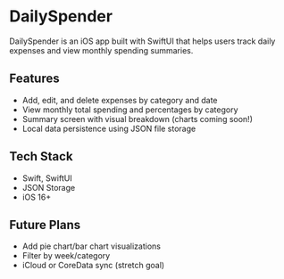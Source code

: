 # DailySpender

DailySpender is an iOS app built with SwiftUI that helps users track daily expenses and view monthly spending summaries.

## Features
- Add, edit, and delete expenses by category and date
- View monthly total spending and percentages by category
- Summary screen with visual breakdown (charts coming soon!)
- Local data persistence using JSON file storage

## Tech Stack
- Swift, SwiftUI
- JSON Storage
- iOS 16+

## Future Plans
- Add pie chart/bar chart visualizations
- Filter by week/category
- iCloud or CoreData sync (stretch goal)
